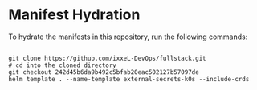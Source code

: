 
# Manifest Hydration

To hydrate the manifests in this repository, run the following commands:

```shell

git clone https://github.com/ixxeL-DevOps/fullstack.git
# cd into the cloned directory
git checkout 242d45b6da9b492c5bfab20eac502127b57097de
helm template . --name-template external-secrets-k0s --include-crds
```